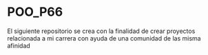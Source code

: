 # POO_P66
El siguiente repositorio se crea con la finalidad de crear  proyectos relacionada a mi carrera con ayuda de una comunidad de las misma afinidad 
